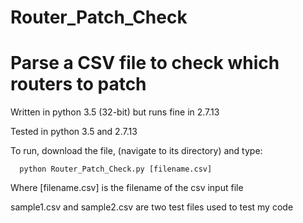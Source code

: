 # Router_Patch_Check
# Parse a CSV file to check which routers to patch

Written in python 3.5 (32-bit) but runs fine in 2.7.13 

Tested in python 3.5 and 2.7.13 

To run, download the file, (navigate to its directory) and type: 

      python Router_Patch_Check.py [filename.csv] 

Where [filename.csv] is the filename of the csv input file 

sample1.csv and sample2.csv are two test files used to test my code
